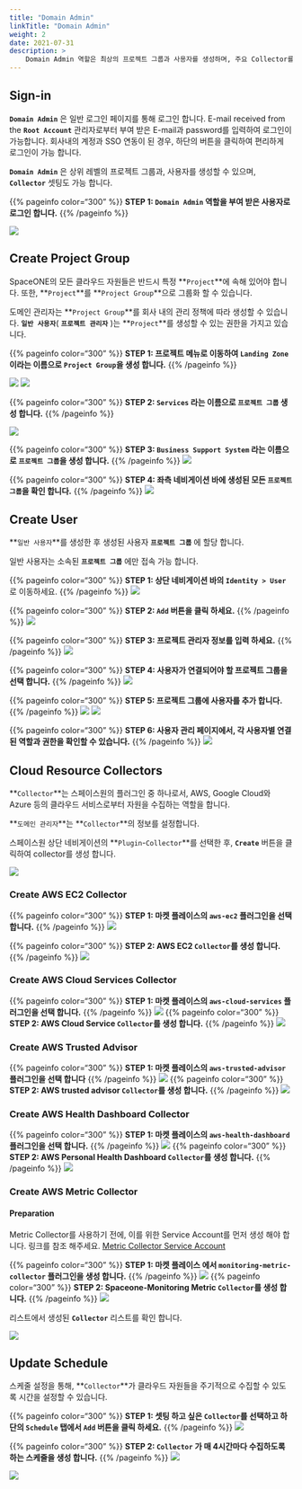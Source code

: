 ```yaml
---
title: "Domain Admin"
linkTitle: "Domain Admin"
weight: 2
date: 2021-07-31
description: >
    Domain Admin 역할은 최상의 프로젝트 그룹과 사용자를 생성하며, 주요 Collector를 셋팅 합니다. 
---
```


## Sign-in

**`Domain Admin`** 은 일반 로그인 페이지를 통해 로그인 합니다. E-mail received from the **`Root Account`** 관리자로부터 부여 받은 E-mail과 password를 입력하여 로그인이 가능합니다. 회사내의 계정과 SSO 연동이 된 경우, 하단의 버튼을 클릭하여 편리하게 로그인이 가능 합니다. 

**`Domain Admin`** 은 상위 레벨의 프로젝트 그룹과, 사용자를 생성할 수 있으며, **`Collector`** 셋팅도 가능 합니다. 

{{% pageinfo color=“300” %}}
**STEP 1: `Domain Admin` 역할을 부여 받은 사용자로 로그인 합니다.**
{{% /pageinfo %}}

![](/ko/docs/guides/getting_started/domain-admin_img/Domain-Admin_image_01.png)

## Create Project Group

SpaceONE의 모든 클라우드 자원들은 반드시 특정 **`Project`**에 속해 있어야 합니다. 또한, **`Project`**를 **`Project Group`**으로 그룹화 할 수 있습니다. 

도메인 관리자는 **`Project Group`**를 회사 내의 관리 정책에 따라 생성할 수 있습니다.
**`일반 사용자`**( **`프로젝트 관리자`** )는 **`Project`**를 생성할 수 있는 권한을 가지고 있습니다.

{{% pageinfo color=“300” %}}
**STEP 1: 프로젝트 메뉴로 이동하여 `Landing Zone` 이라는 이름으로 `Project Group`을 생성 합니다.**
{{% /pageinfo %}}


![](/ko/docs/guides/getting_started/domain-admin_img/Domain-Admin_image_02.png)
![](/ko/docs/guides/getting_started/domain-admin_img/Domain-Admin_image_03.png)

{{% pageinfo color=“300” %}}
**STEP 2: `Services` 라는 이름으로 `프로젝트 그룹` 생성 합니다.**
{{% /pageinfo %}}

![](/ko/docs/guides/getting_started/domain-admin_img/Domain-Admin_image_04.png)

{{% pageinfo color=“300” %}}
**STEP 3: `Business Support System` 라는 이름으로 `프로젝트 그룹`을 생성 합니다.**
{{% /pageinfo %}}
![](/ko/docs/guides/getting_started/domain-admin_img/Domain-Admin_image_05.png)

{{% pageinfo color=“300” %}}
**STEP 4: 좌측 네비게이션 바에 생성된 모든 `프로젝트 그룹`을 확인 합니다.**
{{% /pageinfo %}}
![](/ko/docs/guides/getting_started/domain-admin_img/Domain-Admin_image_06.png)

## Create User

**`일반 사용자`**를 생성한 후 생성된 사용자 **`프로젝트 그룹`** 에 할당 합니다.

일반 사용자는 소속된 **`프로젝트 그룹`** 에만 접속 가능 합니다.

{{% pageinfo color=“300” %}}
**STEP 1: 상단 네비게이션 바의 `Identity > User`** 로 이동하세요.
{{% /pageinfo %}}
![](/ko/docs/guides/getting_started/domain-admin_img/Domain-Admin_image_07.png)

{{% pageinfo color=“300” %}}
**STEP 2: `Add` 버튼을 클릭 하세요.** 
{{% /pageinfo %}}
![](/ko/docs/guides/getting_started/domain-admin_img/Domain-Admin_image_08.png)

{{% pageinfo color=“300” %}}
**STEP 3: 프로젝트 관리자 정보를 입력 하세요.** 
{{% /pageinfo %}}
![](/ko/docs/guides/getting_started/domain-admin_img/Domain-Admin_image_09.png)

{{% pageinfo color=“300” %}}
**STEP 4: 사용자가 연결되어야 할 프로젝트 그룹을 선택 합니다.**
{{% /pageinfo %}}
![](/ko/docs/guides/getting_started/domain-admin_img/Domain-Admin_image_10.png)

{{% pageinfo color=“300” %}}
**STEP 5: 프로젝트 그룹에 사용자를 추가 합니다.**
{{% /pageinfo %}}
![](/ko/docs/guides/getting_started/domain-admin_img/Domain-Admin_image_11.png)
![](/ko/docs/guides/getting_started/domain-admin_img/Domain-Admin_image_12.png)

{{% pageinfo color=“300” %}}
**STEP 6: 사용자 관리 페이지에서, 각 사용자별 연결된 역할과 권한을 확인할 수 있습니다.**
{{% /pageinfo %}}
![](/ko/docs/guides/getting_started/domain-admin_img/Domain-Admin_image_13.png)


## Cloud Resource Collectors

**`Collector`**는 스페이스원의 플러그인 중 하나로서, AWS, Google Cloud와 Azure 등의 클라우드 서비스로부터 자원을 수집하는 역할을 합니다.

**`도메인 관리자`**는 **`Collector`**의 정보를 설정합니다.

스페이스원 상단 네비게이션의 **`Plugin`-`Collector`**를 선택한 후, **`Create`** 버튼을 클릭하여 collector를 생성 합니다.

![](/ko/docs/guides/getting_started/domain-admin_img/Domain-Admin_image_14.png)


### **Create AWS EC2 Collector**
{{% pageinfo color=“300” %}}
**STEP 1: 마켓 플레이스의 `aws-ec2` 플러그인을 선택 합니다.**
{{% /pageinfo %}}
![](/ko/docs/guides/getting_started/domain-admin_img/Domain-Admin_image_15.png)

{{% pageinfo color=“300” %}}
**STEP 2: AWS EC2 `Collector`를 생성 합니다.**
{{% /pageinfo %}}
![](/ko/docs/guides/getting_started/domain-admin_img/Domain-Admin_image_16.png)


### **Create AWS Cloud Services Collector**
{{% pageinfo color=“300” %}}
**STEP 1: 마켓 플레이스의 `aws-cloud-services` 플러그인을 선택 합니다.**
{{% /pageinfo %}}
![](/ko/docs/guides/getting_started/domain-admin_img/Domain-Admin_image_17.png)
{{% pageinfo color=“300” %}}  
**STEP 2: AWS Cloud Service `Collector`를 생성 합니다.** 
{{% /pageinfo %}}
![](/ko/docs/guides/getting_started/domain-admin_img/Domain-Admin_image_18.png)


### **Create AWS Trusted Advisor**
{{% pageinfo color=“300” %}}
**STEP 1: 마켓 플레이스의 `aws-trusted-advisor` 플러그인을 선택 합니다**
{{% /pageinfo %}}
![](/ko/docs/guides/getting_started/domain-admin_img/Domain-Admin_image_19.png)
{{% pageinfo color=“300” %}}
**STEP 2: AWS trusted advisor `Collector`를 생성 합니다.** 
{{% /pageinfo %}}
![](/ko/docs/guides/getting_started/domain-admin_img/Domain-Admin_image_20.png)


### **Create AWS Health Dashboard Collector**
{{% pageinfo color=“300” %}}
**STEP 1: 마켓 플레이스의 `aws-health-dashboard` 플러그인을 선택 합니다.**
{{% /pageinfo %}}
![](/ko/docs/guides/getting_started/domain-admin_img/Domain-Admin_image_21.png)
{{% pageinfo color=“300” %}}
**STEP 2: AWS Personal Health Dashboard `Collector`를 생성 합니다.** 
{{% /pageinfo %}}
![](/ko/docs/guides/getting_started/domain-admin_img/Domain-Admin_image_22.png)


### **Create AWS Metric Collector**

#### Preparation

Metric Collector를 사용하기 전에, 이를 위한 Service Account를 먼저 생성 해야 합니다.
링크를 참조 해주세요. [Metric Collector Service Account](/ko/docs/guides/getting_started/metric-collector-quick-start/)


{{% pageinfo color=“300” %}}
**STEP 1: 마켓 플레이스 에서 `monitoring-metric-collector` 플러그인을 생성 합니다.**
{{% /pageinfo %}}
![](/ko/docs/guides/getting_started/domain-admin_img/Domain-Admin_image_23.png)
{{% pageinfo color=“300” %}}
**STEP 2: Spaceone-Monitoring Metric `Collector`를 생성 합니다.** 
{{% /pageinfo %}}
![](/ko/docs/guides/getting_started/domain-admin_img/Domain-Admin_image_24.png)

리스트에서 생성된 **`Collector`** 리스트를 확인 합니다.

![](/ko/docs/guides/getting_started/domain-admin_img/Domain-Admin_image_25.png)

## Update Schedule

스케줄 설정을 통해, **`Collector`**가 클라우드 자원들을 주기적으로 수집할 수 있도록 시간을 설정할 수 있습니다.

{{% pageinfo color=“300” %}}
**STEP 1: 셋팅 하고 싶은 `Collector`를 선택하고 하단의 `Schedule` 탭에서 `Add` 버튼을 클릭 하세요.**
{{% /pageinfo %}}
![](/ko/docs/guides/getting_started/domain-admin_img/Domain-Admin_image_26.png)

{{% pageinfo color=“300” %}}
**STEP 2: `Collector` 가 매 4시간마다 수집하도록 하는 스케줄을 생성 합니다.**
{{% /pageinfo %}}
![](/ko/docs/guides/getting_started/domain-admin_img/Domain-Admin_image_27.png)

![](/ko/docs/guides/getting_started/domain-admin_img/Domain-Admin_image_28.png)
